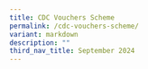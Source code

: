 ```yaml
---
title: CDC Vouchers Scheme
permalink: /cdc-vouchers-scheme/
variant: markdown
description: ""
third_nav_title: September 2024
---
```

